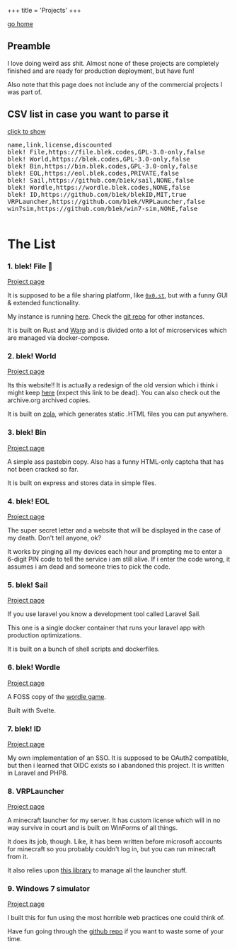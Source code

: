 +++
title = 'Projects'
+++

<link href='/dropdown.css' rel='stylesheet'>

[go home](/)

## Preamble
I love doing weird ass shit. Almost none of these projects are completely finished and are ready for production deployment, but have fun!

Also note that this page does not include any of the commercial projects I was part of.

## CSV list in case you want to parse it
<a href='#csv-list'>click to show</a>
<div class='dropdown' id='csv-list'>
    <pre>
name,link,license,discounted
blek! File,https://file.blek.codes,GPL-3.0-only,false
blek! World,https://blek.codes,GPL-3.0-only,false
blek! Bin,https://bin.blek.codes,GPL-3.0-only,false
blek! EOL,https://eol.blek.codes,PRIVATE,false
blek! Sail,https://github.com/b1ek/sail,NONE,false
blek! Wordle,https://wordle.blek.codes,NONE,false
blek! ID,https://github.com/b1ek/blekID,MIT,true
VRPLauncher,https://github.com/b1ek/VRPLauncher,false
win7sim,https://github.com/b1ek/win7-sim,NONE,false
    </pre>
</div>

# The List

### 1. blek! File 🌠
[Project page](/projects/file)

It is supposed to be a file sharing platform, like [`0x0.st`](https://0x0.st), but with a funny GUI & extended functionality.

My instance is running [here](https://file.blek.codes). Check the [git repo](https://git.blek.codes/blek/bfile) for other instances.

It is built on Rust and [Warp](https://github.com/seanmonstar/warp) and is divided onto a lot of microservices which are managed via docker-compose.

### 2. blek! World
[Project page](/projects/world)

Its this website!! It is actually a redesign of the old version which i think i might keep [here](https://old-1.blek.codes) (expect this link to be dead). You can also check out the archive.org archived copies.

It is built on [zola](https://getzola.org), which generates static .HTML files you can put anywhere.

### 3. blek! Bin
[Project page](/projects/bin)

A simple ass pastebin copy. Also has a funny HTML-only captcha that has not been cracked so far.

It is built on express and stores data in simple files.

### 4. blek! EOL
[Project page](/projects/eol)

The super secret letter and a website that will be displayed in the case of my death. Don't tell anyone, ok?

It works by pinging all my devices each hour and prompting me to enter a 6-digit PIN code to tell the service i am still alive. If i enter the code wrong, it assumes i am dead and someone tries to pick the code.

### 5. blek! Sail
[Project page](/projects/sail)

If you use laravel you know a development tool called Laravel Sail.

This one is a single docker container that runs your laravel app with production optimizations.

It is built on a bunch of shell scripts and dockerfiles.

### 6. blek! Wordle
[Project page](/projects/wordle)

A FOSS copy of the [wordle game](https://www.nytimes.com/games/wordle/index.html).

Built with Svelte.

### 7. blek! ID
[Project page](/projects/id)

My own implementation of an SSO. It is supposed to be OAuth2 compatible, but then i learned that OIDC exists so i abandoned this project. It is written in Laravel and PHP8.

### 8. VRPLauncher
[Project page](/projects/vrp-launch)

A minecraft launcher for my server. It has custom license which will in no way survive in court and is built on WinForms of all things.

It does its job, though. Like, it has been written before microsoft accounts for minecraft so you probably couldn't log in, but you can run minecraft from it.

It also relies upon [this library](https://github.com/CmlLib/CmlLib.Core) to manage all the launcher stuff.

### 9. Windows 7 simulator
[Project page](/projects/win7-sim)

I built this for fun using the most horrible web practices one could think of.

Have fun going through the [github repo](https://github.com/b1ek/win7-sim) if you want to waste some of your time.